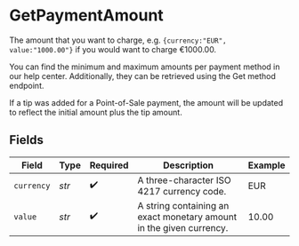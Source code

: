 # GetPaymentAmount

The amount that you want to charge, e.g. `{currency:"EUR", value:"1000.00"}` if you would want to charge €1000.00.

You can find the minimum and maximum amounts per payment method in our help center. Additionally, they can be
retrieved using the Get method endpoint.

If a tip was added for a Point-of-Sale payment, the amount will be updated to reflect the initial amount plus the
tip amount.


## Fields

| Field                                                               | Type                                                                | Required                                                            | Description                                                         | Example                                                             |
| ------------------------------------------------------------------- | ------------------------------------------------------------------- | ------------------------------------------------------------------- | ------------------------------------------------------------------- | ------------------------------------------------------------------- |
| `currency`                                                          | *str*                                                               | :heavy_check_mark:                                                  | A three-character ISO 4217 currency code.                           | EUR                                                                 |
| `value`                                                             | *str*                                                               | :heavy_check_mark:                                                  | A string containing an exact monetary amount in the given currency. | 10.00                                                               |
